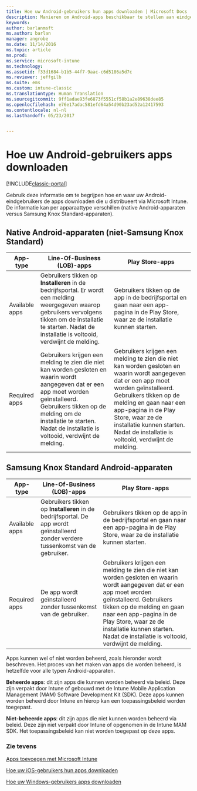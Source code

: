 ```yaml
---
title: Hoe uw Android-gebruikers hun apps downloaden | Microsoft Docs
description: Manieren om Android-apps beschikbaar te stellen aan eindgebruikers
keywords: 
author: barlanmsft
ms.author: barlan
manager: angrobe
ms.date: 11/14/2016
ms.topic: article
ms.prod: 
ms.service: microsoft-intune
ms.technology: 
ms.assetid: f33d1684-b1b5-44f7-9aac-c6d5186a5d7c
ms.reviewer: jeffgilb
ms.suite: ems
ms.custom: intune-classic
ms.translationtype: Human Translation
ms.sourcegitcommit: 9ff1adae93fe6873f5551cf58b1a2e89638dee85
ms.openlocfilehash: e76e17adac581efd64a54d90b23ad52a12417593
ms.contentlocale: nl-nl
ms.lasthandoff: 05/23/2017


---
```



# <a name="how-your-android-users-get-their-apps"></a>Hoe uw Android-gebruikers apps downloaden

[!INCLUDE[classic-portal](../includes/classic-portal.md)]

Gebruik deze informatie om te begrijpen hoe en waar uw Android-eindgebruikers de apps downloaden die u distribueert via Microsoft Intune. De informatie kan per apparaattype verschillen (native Android-apparaten versus Samsung Knox Standard-apparaten).

## <a name="native-non-samsung-knox-standard-android-devices"></a>Native Android-apparaten (niet-Samsung Knox Standard)

| App-type | Line-Of-Business (LOB)-apps | Play Store-apps  |
| ------------- |-------------| -----|
| Available apps      | Gebruikers tikken op **Installeren** in de bedrijfsportal. Er wordt een melding weergegeven waarop gebruikers vervolgens tikken om de installatie te starten. Nadat de installatie is voltooid, verdwijnt de melding. | Gebruikers tikken op de app in de bedrijfsportal en gaan naar een app-pagina in de Play Store, waar ze de installatie kunnen starten.|
| Required apps      | Gebruikers krijgen een melding te zien die niet kan worden gesloten en waarin wordt aangegeven dat er een app moet worden geïnstalleerd. Gebruikers tikken op de melding om de installatie te starten. Nadat de installatie is voltooid, verdwijnt de melding.    | Gebruikers krijgen een melding te zien die niet kan worden gesloten en waarin wordt aangegeven dat er een app moet worden geïnstalleerd. Gebruikers tikken op de melding en gaan naar een app-pagina in de Play Store, waar ze de installatie kunnen starten. Nadat de installatie is voltooid, verdwijnt de melding. |

## <a name="samsung-knox-standard-android-devices"></a>Samsung Knox Standard Android-apparaten

| App-type | Line-Of-Business (LOB)-apps | Play Store-apps  |
| ------------- |-------------| -----|
| Available apps      | Gebruikers tikken op **Installeren** in de bedrijfsportal. De app wordt geïnstalleerd zonder verdere tussenkomst van de gebruiker. | Gebruikers tikken op de app in de bedrijfsportal en gaan naar een app-pagina in de Play Store, waar ze de installatie kunnen starten.|
| Required apps      | De app wordt geïnstalleerd zonder tussenkomst van de gebruiker.    | Gebruikers krijgen een melding te zien die niet kan worden gesloten en waarin wordt aangegeven dat er een app moet worden geïnstalleerd. Gebruikers tikken op de melding en gaan naar een app-pagina in de Play Store, waar ze de installatie kunnen starten. Nadat de installatie is voltooid, verdwijnt de melding. |

Apps kunnen wel of niet worden beheerd, zoals hieronder wordt beschreven. Het proces van het maken van apps die worden beheerd, is hetzelfde voor alle typen Android-apparaten.

**Beheerde apps**: dit zijn apps die kunnen worden beheerd via beleid. Deze zijn verpakt door Intune of gebouwd met de Intune Mobile Application Management (MAM) Software Development Kit (SDK). Deze apps kunnen worden beheerd door Intune en hierop kan een toepassingsbeleid worden toegepast.

**Niet-beheerde apps**: dit zijn apps die niet kunnen worden beheerd via beleid. Deze zijn niet verpakt door Intune of opgenomen in de Intune MAM SDK. Het toepassingsbeleid kan niet worden toegepast op deze apps.

### <a name="see-also"></a>Zie tevens
[Apps toevoegen met Microsoft Intune](/intune-classic/deploy-use/add-apps)

[Hoe uw iOS-gebruikers hun apps downloaden](how-your-ios-users-get-their-apps.md)

[Hoe uw Windows-gebruikers apps downloaden](how-your-windows-users-get-their-apps.md)

